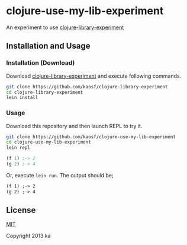 # clojure-use-my-lib-experiment

An experiment to use [clojure-library-experiment](https://github.com/kaosf/clojure-library-experiment)

## Installation and Usage

### Installation (Download)

Download [clojure-library-experiment](https://github.com/kaosf/clojure-library-experiment) and execute following commands.

```sh
git clone https://github.com/kaosf/clojure-library-experiment
cd clojure-library-experiment
lein install
```

### Usage

Download this repository and then launch REPL to try it.

```sh
git clone https://github.com/kaosf/clojure-use-my-lib-experiment
cd clojure-use-my-lib-experiment
lein repl
```

```clj
(f 1) ;-> 2
(g 2) ;-> 4
```

Or, execute `lein run`. The output should be;

```txt
(f 1) ;-> 2
(g 2) ;-> 4
```

## License

[MIT](http://opensource.org/licenses/MIT)

Copyright 2013 ka
